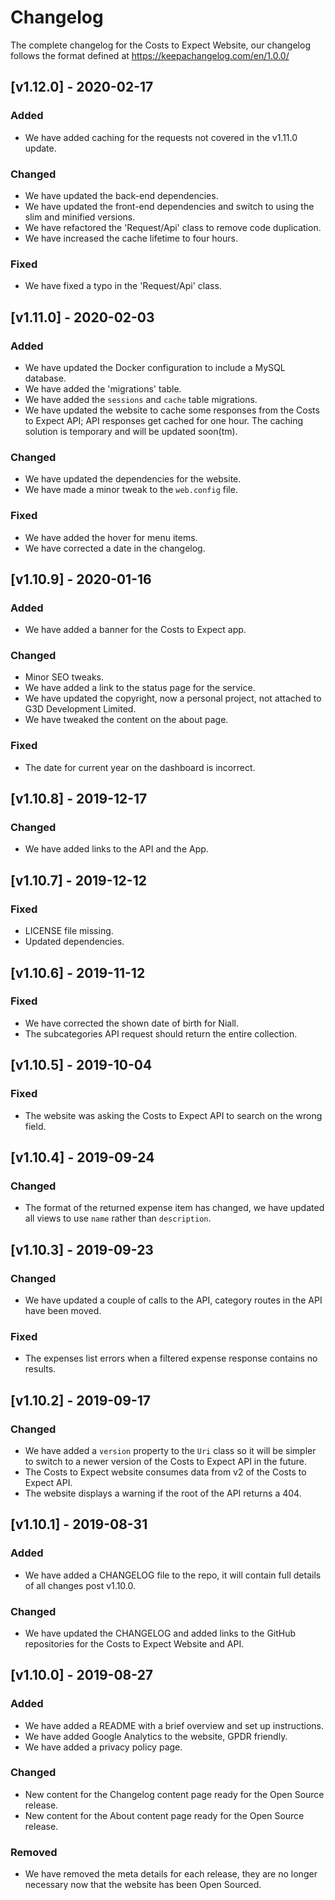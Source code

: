 # Changelog

The complete changelog for the Costs to Expect Website, our changelog follows the format defined at https://keepachangelog.com/en/1.0.0/

## [v1.12.0] - 2020-02-17
### Added
- We have added caching for the requests not covered in the v1.11.0 update.

### Changed
- We have updated the back-end dependencies.
- We have updated the front-end dependencies and switch to using the slim and minified versions.
- We have refactored the 'Request/Api' class to remove code duplication.
- We have increased the cache lifetime to four hours.

### Fixed
- We have fixed a typo in the 'Request/Api' class.

## [v1.11.0] - 2020-02-03
### Added
- We have updated the Docker configuration to include a MySQL database.
- We have added the 'migrations' table.
- We have added the `sessions` and `cache` table migrations.
- We have updated the website to cache some responses from the Costs to Expect API; API responses get cached for one hour. The caching solution is temporary and will be updated soon(tm).

### Changed
- We have updated the dependencies for the website. 
- We have made a minor tweak to the `web.config` file.

### Fixed
- We have added the hover for menu items.
- We have corrected a date in the changelog.

## [v1.10.9] - 2020-01-16
### Added 
- We have added a banner for the Costs to Expect app.

### Changed
- Minor SEO tweaks.
- We have added a link to the status page for the service.
- We have updated the copyright, now a personal project, not attached to G3D Development Limited.
- We have tweaked the content on the about page.

### Fixed
- The date for current year on the dashboard is incorrect.

## [v1.10.8] - 2019-12-17
### Changed
- We have added links to the API and the App.

## [v1.10.7] - 2019-12-12
### Fixed
- LICENSE file missing.
- Updated dependencies.

## [v1.10.6] - 2019-11-12

### Fixed
- We have corrected the shown date of birth for Niall.
- The subcategories API request should return the entire collection.

## [v1.10.5] - 2019-10-04

### Fixed
- The website was asking the Costs to Expect API to search on the wrong field.

## [v1.10.4] - 2019-09-24

### Changed
- The format of the returned expense item has changed, we have updated all views to use `name` rather than `description`.

## [v1.10.3] - 2019-09-23

### Changed
- We have updated a couple of calls to the API, category routes in the API have been moved.

### Fixed
- The expenses list errors when a filtered expense response contains no results.

## [v1.10.2] - 2019-09-17

### Changed
- We have added a `version` property to the `Uri` class so it will be simpler to switch to a newer version of the Costs to Expect API in the future.
- The Costs to Expect website consumes data from v2 of the Costs to Expect API.
- The website displays a warning if the root of the API returns a 404.

## [v1.10.1] - 2019-08-31

### Added 
- We have added a CHANGELOG file to the repo, it will contain full details of all changes post v1.10.0. 

### Changed
- We have updated the CHANGELOG and added links to the GitHub repositories for the Costs to Expect Website and API.

## [v1.10.0] - 2019-08-27

### Added 
- We have added a README with a brief overview and set up instructions.
- We have added Google Analytics to the website, GPDR friendly.
- We have added a privacy policy page.

### Changed
- New content for the Changelog content page ready for the Open Source release.
- New content for the About content page ready for the Open Source release.

### Removed
- We have removed the meta details for each release, they are no longer necessary now that the website has been Open Sourced.

